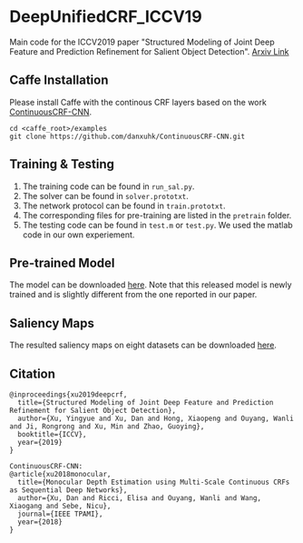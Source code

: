 # DeepUnifiedCRF_ICCV19

Main code for the ICCV2019 paper "Structured Modeling of Joint Deep Feature and Prediction Refinement for Salient Object Detection". [Arxiv Link](https://arxiv.org/pdf/1909.04366)

## Caffe Installation
Please install Caffe with the continous CRF layers based on the work [ContinuousCRF-CNN](https://arxiv.org/pdf/1704.02157.pdf). 

```
cd <caffe_root>/examples
git clone https://github.com/danxuhk/ContinuousCRF-CNN.git
```

## Training & Testing
1. The training code can be found in `run_sal.py`.
2. The solver can be found in `solver.prototxt`.
3. The network protocol can be found in `train.prototxt`.
4. The corresponding files for pre-training are listed in the `pretrain` folder.
5. The testing code can be found in `test.m` or `test.py`. We used the matlab code in our own experiement.


## Pre-trained Model
The model can be downloaded [here](https://drive.google.com/open?id=11ZRdobvUDY49_FG0SyiD6d77LiMeSwu8).
Note that this released model is newly trained and is slightly different from the one reported in our paper.

## Saliency Maps
The resulted saliency maps on eight datasets can be downloaded [here](https://drive.google.com/open?id=1CPB7G7w4Fb_74oIQ4L9ZrUbKrRQNrdHE).


## Citation
```
@inproceedings{xu2019deepcrf, 
  title={Structured Modeling of Joint Deep Feature and Prediction Refinement for Salient Object Detection}, 
  author={Xu, Yingyue and Xu, Dan and Hong, Xiaopeng and Ouyang, Wanli and Ji, Rongrong and Xu, Min and Zhao, Guoying}, 
  booktitle={ICCV}, 
  year={2019}
} 

ContinuousCRF-CNN:
@article{xu2018monocular,
  title={Monocular Depth Estimation using Multi-Scale Continuous CRFs as Sequential Deep Networks},
  author={Xu, Dan and Ricci, Elisa and Ouyang, Wanli and Wang, Xiaogang and Sebe, Nicu},
  journal={IEEE TPAMI},
  year={2018}
}
```
